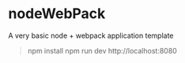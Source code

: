 # nodeWebPack
A very basic node + webpack application template

>npm install
>npm run dev
>http://localhost:8080
